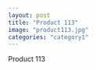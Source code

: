 ```yaml
---
layout: post
title: "Product 113"
image: "product113.jpg"
categories: "category1"
---
```

Product 113
